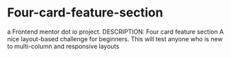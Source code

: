 # Four-card-feature-section
a Frontend mentor dot io project. DESCRIPTION: Four card feature section  A nice layout-based challenge for beginners. This will test anyone who is new to multi-column and responsive layouts
